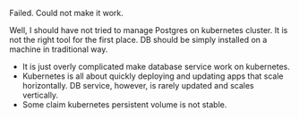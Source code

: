 Failed. Could not make it work.

Well, I should have not tried to manage Postgres on kubernetes cluster. It is
not the right tool for the first place. DB should be simply installed on a
machine in traditional way.

- It is just overly complicated make database service work on kubernetes.
- Kubernetes is all about quickly deploying and updating apps that scale
  horizontally. DB service, however, is rarely updated and scales vertically.
- Some claim kubernetes persistent volume is not stable.

